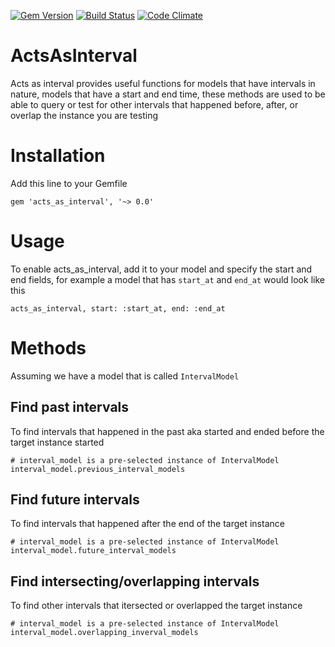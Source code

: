 [![Gem Version](https://badge.fury.io/rb/acts_as_interval.svg)](http://badge.fury.io/rb/acts_as_interval)
[![Build Status](https://travis-ci.org/coalwater/acts_as_interval.svg)](https://travis-ci.org/coalwater/acts_as_interval?branch=master)
[![Code Climate](https://codeclimate.com/github/coalwater/acts_as_interval/badges/gpa.svg)](https://codeclimate.com/github/coalwater/acts_as_interval)
# ActsAsInterval
Acts as interval provides useful functions for models that have intervals in
nature, models that have a start and end time, these methods are used to be
able to query or test for other intervals that happened before, after, or
overlap the instance you are testing

# Installation
Add this line to your Gemfile

    gem 'acts_as_interval', '~> 0.0'

# Usage
To enable acts_as_interval, add it to your model and specify the start and
end fields, for example a model that has `start_at` and `end_at` would look
like this

    acts_as_interval, start: :start_at, end: :end_at

# Methods
Assuming we have a model that is called `IntervalModel`

## Find past intervals
To find intervals that happened in the past aka started and ended before the
target instance started

    # interval_model is a pre-selected instance of IntervalModel
    interval_model.previous_interval_models

## Find future intervals
To find intervals that happened after the end of the target instance

    # interval_model is a pre-selected instance of IntervalModel
    interval_model.future_interval_models

## Find intersecting/overlapping intervals
To find other intervals that itersected or overlapped the target instance

    # interval_model is a pre-selected instance of IntervalModel
    interval_model.overlapping_inverval_models
